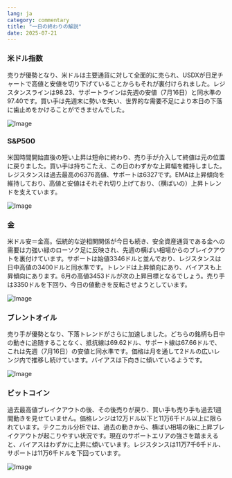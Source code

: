 ```yaml
---
lang: ja
category: commentary
title: "一日の終わりの解説"
date: 2025-07-21
---
```


### 米ドル指数

売りが優勢となり、米ドルは主要通貨に対して全面的に売られ、USDXが日足チャートで高値と安値を切り下げていることからもそれが裏付けられました。レジスタンスラインは98.23、サポートラインは先週の安値（7月16日）と同水準の97.40です。買い手は先週末に勢いを失い、世界的な需要不足により本日の下落に歯止めをかけることができませんでした。

![Image](https://markleighedu.github.io/img/Jul-2025/21-Jul-2025/usdindex.jpg)

### S&P500

米国時間開始直後の短い上昇は短命に終わり、売り手が介入して終値は元の位置に戻りました。買い手は持ちこたえ、この日のわずかな上昇幅を維持しました。レジスタンスは過去最高の6376高値、サポートは6327です。EMAは上昇傾向を維持しており、高値と安値はそれぞれ切り上げており、（横ばいの）上昇トレンドを支えています。

![Image](https://markleighedu.github.io/img/Jul-2025/21-Jul-2025/sp500.jpg)

### 金

米ドル安＝金高。伝統的な逆相関関係が今日も続き、安全資産通貨である金への需要は力強い緑のローソク足に反映され、先週の横ばい相場からのブレイクアウトを裏付けています。サポートは始値3346ドルと並んでおり、レジスタンスは日中高値の3400ドルと同水準です。トレンドは上昇傾向にあり、バイアスも上昇傾向にあります。6月の高値3453ドルが次の上昇目標となるでしょう。売り手は3350ドルを下回り、今日の値動きを反転させようとしています。

![Image](https://markleighedu.github.io/img/Jul-2025/21-Jul-2025/gold.jpg)

### ブレントオイル

売り手が優勢となり、下落トレンドがさらに加速しました。どちらの銘柄も日中の動きに追随することなく、抵抗線は69.62ドル、サポート線は67.66ドルで、これは先週（7月16日）の安値と同水準です。価格は月を通して2ドルの広いレンジ内で推移し続けています。バイアスは下向きに傾いているようです。

![Image](https://markleighedu.github.io/img/Jul-2025/21-Jul-2025/brentoil.jpg)

### ビットコイン

過去最高値ブレイクアウトの後、その後売りが戻り、買い手も売り手も過去1週間動きを見せていません。価格レンジは12万ドル以下と11万6千ドル以上に限られています。テクニカル分析では、過去の動きから、横ばい相場の後に上昇ブレイクアウトが起こりやすい状況です。現在のサポートエリアの強さを踏まえると、バイアスはわずかに上昇に傾いています。レジスタンスは11万7千6千ドル、サポートは11万6千ドルを下回っています。

![Image](https://markleighedu.github.io/img/Jul-2025/21-Jul-2025/bitcoin.jpg)

